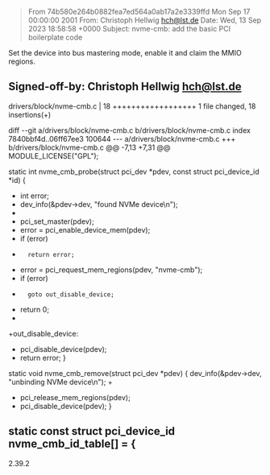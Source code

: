 >From 74b580e264b0882fea7ed564a0ab17a2e3339ffd Mon Sep 17 00:00:00 2001
From: Christoph Hellwig <hch@lst.de>
Date: Wed, 13 Sep 2023 18:58:58 +0000
Subject: nvme-cmb: add the basic PCI boilerplate code

Set the device into bus mastering mode, enable it and claim the
MMIO regions.

Signed-off-by: Christoph Hellwig <hch@lst.de>
---
 drivers/block/nvme-cmb.c | 18 ++++++++++++++++++
 1 file changed, 18 insertions(+)

diff --git a/drivers/block/nvme-cmb.c b/drivers/block/nvme-cmb.c
index 7840bbf4d..06ff67ee3 100644
--- a/drivers/block/nvme-cmb.c
+++ b/drivers/block/nvme-cmb.c
@@ -7,13 +7,31 @@ MODULE_LICENSE("GPL");
 
 static int nvme_cmb_probe(struct pci_dev *pdev, const struct pci_device_id *id)
 {
+	int error;
+
 	dev_info(&pdev->dev, "found NVMe device\n");
+
+	pci_set_master(pdev);
+	error = pci_enable_device_mem(pdev);
+	if (error)
+		return error;
+	error = pci_request_mem_regions(pdev, "nvme-cmb");
+	if (error)
+		goto out_disable_device;
+
 	return 0;
+
+out_disable_device:
+	pci_disable_device(pdev);
+	return error;
 }
 
 static void nvme_cmb_remove(struct pci_dev *pdev)
 {
 	dev_info(&pdev->dev, "unbinding NVMe device\n");
+
+	pci_release_mem_regions(pdev);
+	pci_disable_device(pdev);
 }
 
 static const struct pci_device_id nvme_cmb_id_table[] = {
-- 
2.39.2

